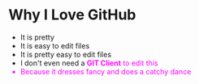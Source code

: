 # Why I Love GitHub

* It is pretty
* It is easy to edit files
* It is pretty easy to edit files
* I don't even need a <font color="#FF00FF">**GIT Client**</color> to edit this
* Because it dresses fancy and does a catchy dance